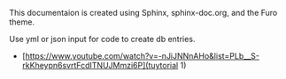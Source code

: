 This documentaion is created using Sphinx, sphinx-doc.org, and the Furo theme.

Use yml or json input for code to create db entries. 

* [https://www.youtube.com/watch?v=-nJiJNNnAHo&list=PLb__S-rkKheypn6svrtFcdITNUJMmzi6P](tuytorial 1)
